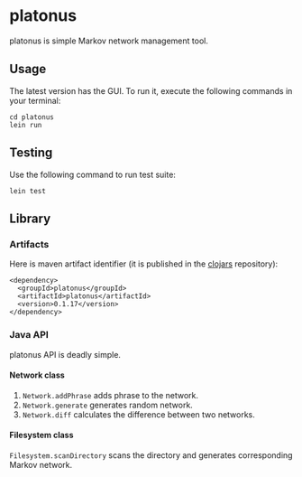 platonus
========
platonus is simple Markov network management tool.

## Usage

The latest version has the GUI. To run it, execute the following commands in
your terminal:

    cd platonus
    lein run

## Testing

Use the following command to run test suite:

    lein test

## Library

### Artifacts

Here is maven artifact identifier (it is published in the [clojars](https://clojars.org/) repository):

    <dependency>
      <groupId>platonus</groupId>
      <artifactId>platonus</artifactId>
      <version>0.1.17</version>
    </dependency>

### Java API

platonus API is deadly simple.

#### Network class

1. `Network.addPhrase` adds phrase to the network.
2. `Network.generate` generates random network.
3. `Network.diff` calculates the difference between two networks.

#### Filesystem class

`Filesystem.scanDirectory` scans the directory and generates corresponding Markov network.

